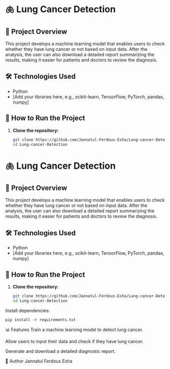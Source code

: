 # 🫁 Lung Cancer Detection

## 📌 Project Overview
This project develops a machine learning model that enables users to check whether they have lung cancer or not based on input data. After the analysis, the user can also download a detailed report summarizing the results, making it easier for patients and doctors to review the diagnosis.

## 🛠️ Technologies Used
- Python  
- [Add your libraries here, e.g., scikit-learn, TensorFlow, PyTorch, pandas, numpy]

## 🚀 How to Run the Project
1. **Clone the repository:**
   ```bash
   git clone https://github.com/Jannatul-Ferdous-Esha/Lung-cancer-Detection.git
   cd Lung-cancer-Detection
# 🫁 Lung Cancer Detection

## 📌 Project Overview
This project develops a machine learning model that enables users to check whether they have lung cancer or not based on input data. After the analysis, the user can also download a detailed report summarizing the results, making it easier for patients and doctors to review the diagnosis.

## 🛠️ Technologies Used
- Python  
- [Add your libraries here, e.g., scikit-learn, TensorFlow, PyTorch, pandas, numpy]

## 🚀 How to Run the Project
1. **Clone the repository:**
   ```bash
   git clone https://github.com/Jannatul-Ferdous-Esha/Lung-cancer-Detection.git
   cd Lung-cancer-Detection
Install dependencies:

    
    pip install -r requirements.txt


📊 Features
Train a machine learning model to detect lung cancer.

Allow users to input their data and check if they have lung cancer.

Generate and download a detailed diagnostic report.

👤 Author
Jannatul Ferdous Esha
